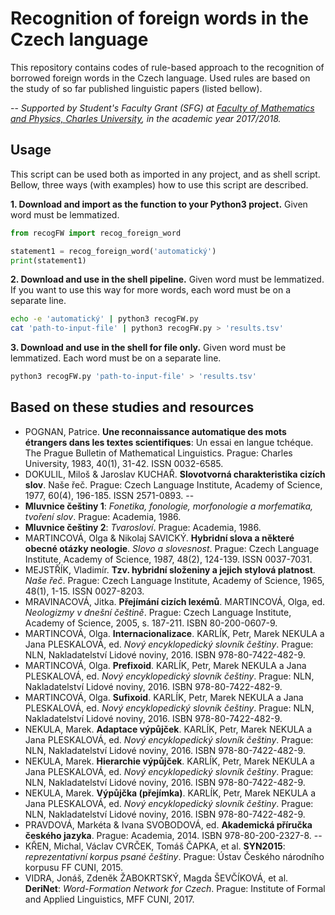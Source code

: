 # Recognition of foreign words in the Czech language
This repository contains codes of rule-based approach to the recognition of borrowed foreign words in the Czech language. Used rules are based on the study of so far published linguistic papers (listed bellow).

--
*Supported by Student's Faculty Grant (SFG) at [Faculty of Mathematics and Physics, Charles University](https://www.mff.cuni.cz/), in the academic year 2017/2018.*

## Usage
This script can be used both as imported in any project, and as shell script. Bellow, three ways (with examples) how to use this script are described.

**1. Download and import as the function to your Python3 project.**
Given word must be lemmatized.
```python
from recogFW import recog_foreign_word

statement1 = recog_foreign_word('automatický')
print(statement1)
```

**2. Download and use in the shell pipeline.**
Given word must be lemmatized. If you want to use this way for more words, each word must be on a separate line.
```bash
echo -e 'automatický' | python3 recogFW.py
cat 'path-to-input-file' | python3 recogFW.py > 'results.tsv'
```

**3. Download and use in the shell for file only.**
Given word must be lemmatized. Each word must be on a separate line.
```bash
python3 recogFW.py 'path-to-input-file' > 'results.tsv'
```

## Based on these studies and resources
- POGNAN, Patrice. **Une reconnaissance automatique des mots étrangers dans les textes scientifiques**: Un essai en langue tchéque. The Prague Bulletin of Mathematical Linguistics. Prague: Charles University, 1983, 40(1), 31-42. ISSN 0032-6585.
- DOKULIL, Miloš & Jaroslav KUCHAŘ. **Slovotvorná charakteristika cizích slov**. Naše řeč. Prague: Czech Language Institute, Academy of Science, 1977, 60(4), 196-185. ISSN 2571-0893.
--
- **Mluvnice češtiny 1**: *Fonetika, fonologie, morfonologie a morfematika, tvoření slov*. Prague: Academia, 1986.
- **Mluvnice češtiny 2**: *Tvarosloví*. Prague: Academia, 1986.
- MARTINCOVÁ, Olga & Nikolaj SAVICKÝ. **Hybridní slova a některé obecné otázky neologie**.  *Slovo a slovesnost*. Prague: Czech Language Institute, Academy of Science, 1987,  48(2), 124-139. ISSN 0037-7031.
- MEJSTŘÍK, Vladimír. **Tzv. hybridní složeniny a jejich stylová platnost**.  *Naše řeč*. Prague: Czech Language Institute, Academy of Science, 1965,  48(1), 1-15. ISSN 0027-8203.
- MRAVINACOVÁ, Jitka. **Přejímání cizích lexémů**. MARTINCOVÁ, Olga, ed.  *Neologizmy v dnešní češtině*. Prague: Czech Language Institute, Academy of Science, 2005, s. 187-211. ISBN 80-200-0607-9.
- MARTINCOVÁ, Olga. **Internacionalizace**. KARLÍK, Petr, Marek NEKULA a Jana PLESKALOVÁ, ed. *Nový encyklopedický slovník češtiny*. Prague: NLN, Nakladatelství Lidové noviny, 2016. ISBN 978-80-7422-482-9.
- MARTINCOVÁ, Olga. **Prefixoid**. KARLÍK, Petr, Marek NEKULA a Jana PLESKALOVÁ, ed.  *Nový encyklopedický slovník češtiny*. Prague: NLN, Nakladatelství Lidové noviny, 2016. ISBN 978-80-7422-482-9.
- MARTINCOVÁ, Olga. **Sufixoid**. KARLÍK, Petr, Marek NEKULA a Jana PLESKALOVÁ, ed.  *Nový encyklopedický slovník češtiny*. Prague: NLN, Nakladatelství Lidové noviny, 2016. ISBN 978-80-7422-482-9.
- NEKULA, Marek. **Adaptace výpůjček**. KARLÍK, Petr, Marek NEKULA a Jana PLESKALOVÁ, ed.  *Nový encyklopedický slovník češtiny*. Prague: NLN, Nakladatelství Lidové noviny, 2016. ISBN 978-80-7422-482-9.
- NEKULA, Marek. **Hierarchie výpůjček**. KARLÍK, Petr, Marek NEKULA a Jana PLESKALOVÁ, ed.  *Nový encyklopedický slovník češtiny*. Prague: NLN, Nakladatelství Lidové noviny, 2016. ISBN 978-80-7422-482-9.
- NEKULA, Marek. **Výpůjčka (přejímka)**. KARLÍK, Petr, Marek NEKULA a Jana PLESKALOVÁ, ed.  *Nový encyklopedický slovník češtiny*. Prague: NLN, Nakladatelství Lidové noviny, 2016. ISBN 978-80-7422-482-9.
- PRAVDOVÁ, Markéta & Ivana SVOBODOVÁ, ed.  **Akademická příručka českého jazyka**. Prague: Academia, 2014. ISBN 978-80-200-2327-8.
--
- KŘEN, Michal, Václav CVRČEK, Tomáš ČAPKA, et al.  **SYN2015**: *reprezentativní korpus psané češtiny*. Prague: Ústav Českého národního korpusu FF CUNI, 2015.
- VIDRA, Jonáš, Zdeněk ŽABOKRTSKÝ, Magda ŠEVČÍKOVÁ, et al.  **DeriNet**: *Word-Formation Network for Czech*. Prague: Institute of Formal and Applied Linguistics, MFF CUNI, 2017.
